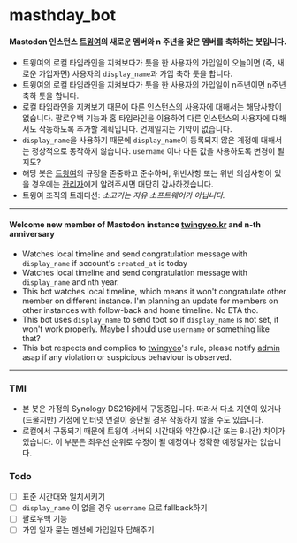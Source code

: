 # masthday_bot
#### Mastodon 인스턴스 [트윙여](https://twingyeo.kr)의 새로운 멤버와 n 주년을 맞은 멤버를 축하하는 봇입니다.

- 트윙여의 로컬 타임라인을 지켜보다가 툿을 한 사용자의 가입일이 오늘이면 (즉, 새로운 가입자면) 사용자의 `display_name`과 가입 축하 툿을 합니다.
- 트윙여의 로컬 타임라인을 지켜보다가 툿을 한 사용자의 가입일이 n주년이면 n주년 축하 툿을 합니다.
- 로컬 타임라인을 지켜보기 때문에 다른 인스턴스의 사용자에 대해서는 해당사항이 없습니다. 팔로우백 기능과 홈 타임라인을 이용하여 다른 인스턴스의 사용자에 대해서도 작동하도록 추가할 계획입니다. 언제일지는 기약이 없습니다.
- `display_name`을 사용하기 때문에 `display_name`이 등록되지 않은 계정에 대해서는 정상적으로 동작하지 않습니다. `username` 이나 다른 값을 사용하도록 변경이 될 지도?
- 해당 봇은 [트윙여](https://twingyeo.kr)의 규정을 존중하고 준수하며, 위반사항 또는 위반 의심사항이 있을 경우에는 [관리자](https://twingyeo.kr/@canor)에게 알려주시면 대단히 감사하겠습니다.
- 트윙여 조직의 트래디션: *소고기는 자유 소프트웨어가 아닙니다.*

------

#### Welcome new member of Mastodon instance [twingyeo.kr](https://twingyeo.kr) and n-th anniversary

- Watches local timeline and send congratulation message with `display_name` if account's `created_at` is today
- Watches local timeline and send congratulation message with `display_name` and `n`th year.
- This bot watches local timeline, which means it won't congratulate other member on different instance. I'm planning an update for members on other instances with follow-back and home timeline. No ETA tho.
- This bot uses `display_name` to send toot so if `display_name` is not set, it won't work properly. Maybe I should use `username` or something like that?
- This bot respects and complies to [twingyeo](https://twingyeo.kr)'s rule, please notify [admin](https://twingyeo.kr/@canor) asap if any violation or suspicious behaviour is observed.

------

### TMI

- 본 봇은 가정의 Synology DS216j에서 구동중입니다. 따라서 다소 지연이 있거나 (드물지만) 가정에 인터넷 연결이 중단될 경우 작동하지 않을 수도 있습니다.
- 로컬에서 구동되기 때문에 트윙여 서버의 시간대와 약간(9시간 또는 8시간) 차이가 있습니다. 이 부분은 최우선 순위로 수정이 될 예정이나 정확한 예정일자는 없습니다.

### Todo

- [ ] 표준 시간대와 일치시키기
- [ ] `display_name` 이 없을 경우 `username` 으로 fallback하기
- [ ] 팔로우백 기능
- [ ] 가입 일자 묻는 멘션에 가입일자 답해주기